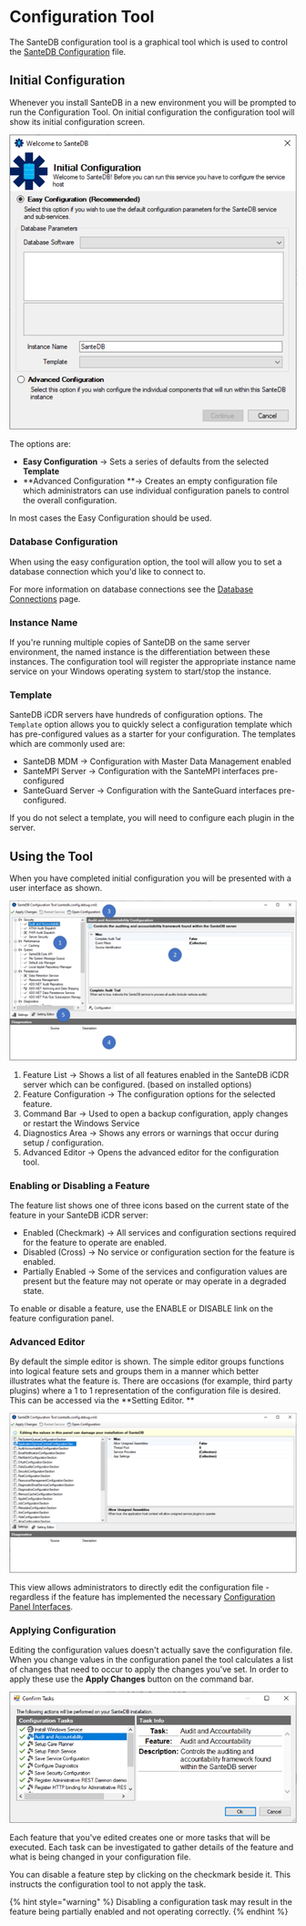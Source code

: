 # Configuration Tool

The SanteDB configuration tool is a graphical tool which is used to control the [SanteDB Configuration](../host-configuration-file/) file.

## Initial Configuration

Whenever you install SanteDB in a new environment you will be prompted to run the Configuration Tool. On initial configuration the configuration tool will show its initial configuration screen.

![Initial Configuration](<../../../../.gitbook/assets/image (418) (1).png>)

The options are:

* **Easy Configuration** -> Sets a series of defaults from the selected **Template**
* **Advanced Configuration **-> Creates an empty configuration file which administrators can use individual configuration panels to control the overall configuration.

In most cases the Easy Configuration should be used.

### Database Configuration

When using the easy configuration option, the tool will allow you to set a database connection which you'd like to connect to. 

For more information on database connections see the [Database Connections](database-connections.md) page.

### Instance Name

If you're running multiple copies of SanteDB on the same server environment, the named instance is the differentiation between these instances. The configuration tool will register the appropriate instance name service on your Windows operating system to start/stop the instance.

### Template

SanteDB iCDR servers have hundreds of configuration options. The `Template` option allows you to quickly select a configuration template which has pre-configured values as a starter for your configuration. The templates which are commonly used are:

* SanteDB MDM -> Configuration with Master Data Management enabled
* SanteMPI Server -> Configuration with the SanteMPI interfaces pre-configured
* SanteGuard Server -> Configuration with the SanteGuard interfaces pre-configured.

If you do not select a template, you will need to configure each plugin in the server.

## Using the Tool

When you have completed initial configuration you will be presented with a user interface as shown.

![](<../../../../.gitbook/assets/image (425).png>)

1. Feature List -> Shows a list of all features enabled in the SanteDB iCDR server which can be configured. (based on installed options)
2. Feature Configuration -> The configuration options for the selected feature.
3. Command Bar -> Used to open a backup configuration, apply changes or restart the Windows Service
4. Diagnostics Area -> Shows any errors or warnings that occur during setup / configuration.
5. Advanced Editor -> Opens the advanced editor for the configuration tool.

### Enabling or Disabling a Feature

The feature list shows one of three icons based on the current state of the feature in your SanteDB iCDR server:

* Enabled (Checkmark) -> All services and configuration sections required for the feature to operate are enabled.
* Disabled (Cross) -> No service or configuration section for the feature is enabled.
* Partially Enabled -> Some of the services and configuration values are present but the feature may not operate or may operate in a degraded state.

To enable or disable a feature, use the ENABLE or DISABLE link on the feature configuration panel.

### Advanced Editor

By default the simple editor is shown. The simple editor groups functions into logical feature sets and groups them in a manner which better illustrates what the feature is. There are occasions (for example, third party plugins) where a 1 to 1 representation of the configuration file is desired. This can be accessed via the **Setting Editor. **

![](<../../../../.gitbook/assets/image (417).png>)

This view allows administrators to directly edit the configuration file - regardless if the feature has implemented the necessary [Configuration Panel Interfaces](../../../extending-santedb/server-plugins/implementing-.net-features/configuration/configuration-panels.md).

### Applying Configuration

Editing the configuration values doesn't actually save the configuration file. When you change values in the configuration panel the tool calculates a list of changes that need to occur to apply the changes you've set. In order to apply these use the **Apply Changes** button on the command bar.

![](<../../../../.gitbook/assets/image (420).png>)

Each feature that you've edited creates one or more tasks that will be executed. Each task can be investigated to gather details of the feature and what is being changed in your configuration file.

You can disable a feature step by clicking on the checkmark beside it. This instructs the configuration tool to not apply the task. 

{% hint style="warning" %}
Disabling a configuration task may result in the feature being partially enabled and not operating correctly. 
{% endhint %}
